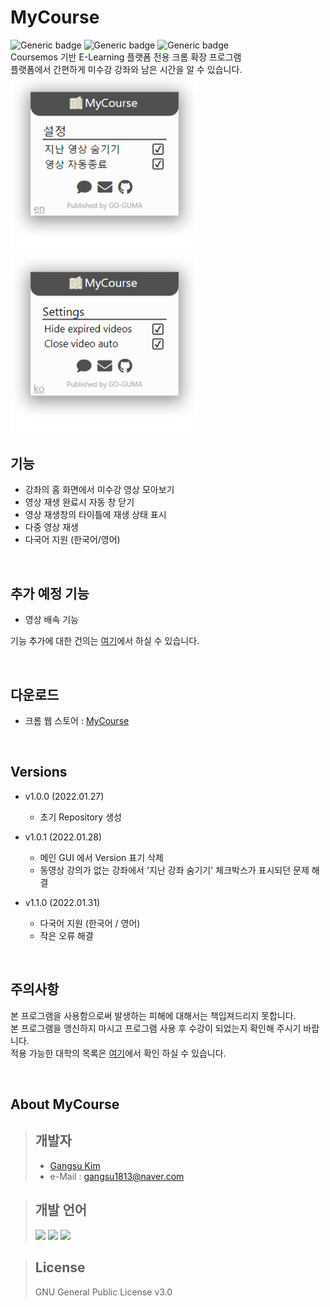 # MyCourse
![Generic badge](https://img.shields.io/badge/Version-1.1.0-green.svg)
![Generic badge](https://img.shields.io/badge/Publishing-1.1.0-green.svg)
![Generic badge](https://img.shields.io/badge/Last_Update-2022Jan31-green.svg)  
Coursemos 기반 E-Learning 플랫폼 전용 크롬 확장 프로그램   
플랫폼에서 간편하게 미수강 강좌와 남은 시간을 알 수 있습니다.  
<img src="Images/MainGUI_v1.1.0.ko.png" width="300"/>
<img src="Images/MainGUI_v1.1.0.en.png" width="300"/>   

## 기능
- 강좌의 홈 화면에서 미수강 영상 모아보기
- 영상 재생 완료시 자동 창 닫기
- 영상 재생창의 타이틀에 재생 상태 표시
- 다중 영상 재생
- 다국어 지원 (한국어/영어)

<br>

## 추가 예정 기능
- 영상 배속 기능  

기능 추가에 대한 건의는 [여기][MyCourseFeedback]에서 하실 수 있습니다.

<br>

## 다운로드
- 크롬 웹 스토어 : [MyCourse][MyCourse_Chrome]

<br>

## Versions
* v1.0.0 (2022.01.27)
  * 초기 Repository 생성

* v1.0.1 (2022.01.28)
  * 메인 GUI 에서 Version 표기 삭제
  * 동영상 강의가 없는 강좌에서 '지난 강좌 숨기기' 체크박스가 표시되던 문제 해결

* v1.1.0 (2022.01.31)
  * 다국어 지원 (한국어 / 영어)
  * 작은 오류 해결

<br>

## 주의사항
본 프로그램을 사용함으로써 발생하는 피해에 대해서는 책입져드리지 못합니다.  
본 프로그램을 맹신하지 마시고 프로그램 사용 후 수강이 되었는지 확인해 주시기 바랍니다.  
적용 가능한 대학의 목록은 [여기][Univ]에서 확인 하실 수 있습니다.  

<br>

## About MyCourse
> ## 개발자
> * [Gangsu Kim][GangsuKim]
> * e-Mail : gangsu1813@naver.com

> ## 개발 언어
> <img height="30" src="https://img.shields.io/badge/HTML5-E34F26?style=flat-square&logo=HTML5&logoColor=white"/> <img height="30" src="https://img.shields.io/badge/CSS3-1572B6?style=flat-square&logo=CSS3&logoColor=white"/> <img height="30" src="https://img.shields.io/badge/JavaScript-F7DF1E?style=flat-square&logo=JavaScript&logoColor=white"/>

> ## License
> GNU General Public License v3.0 
<!-- Markdwon Links-->
[GangsuKim]: https://github.com/GangsuKim
[MyCourseFeedback]: http://go-guma.com/bbs/board.php?bo_table=MyCourse
[MyCourse_Chrome]: https://chrome.google.com/webstore/detail/mycourse/hccakmcanlejgbahgglencckckkbhohn?hl=ko
[Univ]: Univ.md

<!-- ![Generic badge](https://img.shields.io/badge/Pending-1.0.1-orange.svg) -->

